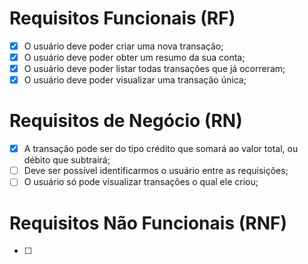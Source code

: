 # Requisitos Funcionais (RF)
 - [x] O usuário deve poder criar uma nova transação;
 - [x] O usuário deve poder obter um resumo da sua conta;
 - [x] O usuário deve poder listar todas transações que já ocorreram;
 - [x] O usuário deve poder visualizar uma transação única;

# Requisitos de Negócio (RN)
 - [x] A transação pode ser do tipo crédito que somará ao valor total, ou débito que subtrairá;
 - [ ] Deve ser possível identificarmos o usuário entre as requisições;
 - [ ] O usuário só pode visualizar transações o qual ele criou;

# Requisitos Não Funcionais (RNF)
 - [ ] 